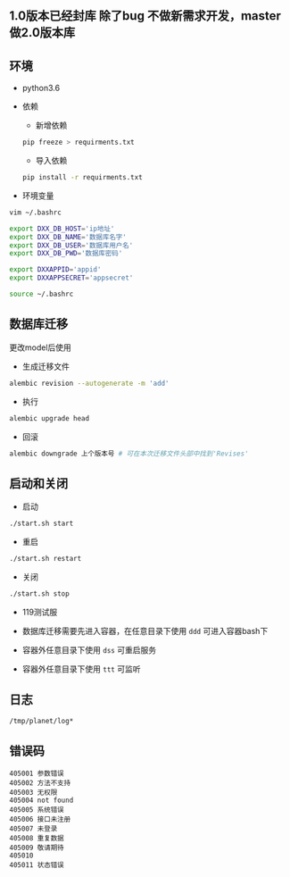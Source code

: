 
## 1.0版本已经封库 除了bug 不做新需求开发，master 做2.0版本库  

##  环境

- python3.6

- 依赖
    - 新增依赖
    ```bash
    pip freeze > requirments.txt
    ```
    - 导入依赖
    ```bash
    pip install -r requirments.txt
    ```

- 环境变量


```bash
vim ~/.bashrc
```
```bash
export DXX_DB_HOST='ip地址'
export DXX_DB_NAME='数据库名字'
export DXX_DB_USER='数据库用户名'
export DXX_DB_PWD='数据库密码'

export DXXAPPID='appid'
export DXXAPPSECRET='appsecret'

```

```bash
source ~/.bashrc
```

## 数据库迁移

更改model后使用

- 生成迁移文件

```bash
alembic revision --autogenerate -m 'add'
```

- 执行
```bash
alembic upgrade head
```

- 回滚
```bash
alembic downgrade 上个版本号 # 可在本次迁移文件头部中找到'Revises' 
```

## 启动和关闭
- 启动
```bash
./start.sh start
```

- 重启
```bash
./start.sh restart
```
- 关闭
```bash
./start.sh stop
```
- 119测试服

- 数据库迁移需要先进入容器，在任意目录下使用 `ddd` 可进入容器bash下

- 容器外任意目录下使用 `dss` 可重启服务
- 容器外任意目录下使用 `ttt` 可监听

## 日志

```bash
/tmp/planet/log*
```
## 错误码
```
405001 参数错误
405002 方法不支持
405003 无权限
405004 not found
405005 系统错误
405006 接口未注册
405007 未登录
405008 重复数据
405009 敬请期待
405010
405011 状态错误
```

